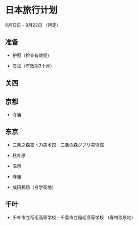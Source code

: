 # 日本旅行计划

8月12日 - 8月22日 （待定）

## 准备

- 护照（检查有效期）

- 签证（有效期3个月）


## 关西


## 京都

- 寺庙


## 东京

- 三鹰之森吉卜力美术馆 - 三鷹の森ジブリ美術館

- 秋叶原

- 温泉

- 寺庙

- 成田机场（白学圣地）

## 千叶

- 千叶市立稻毛高等学校 - 千葉市立稲毛高等学校 （春物取景地）
